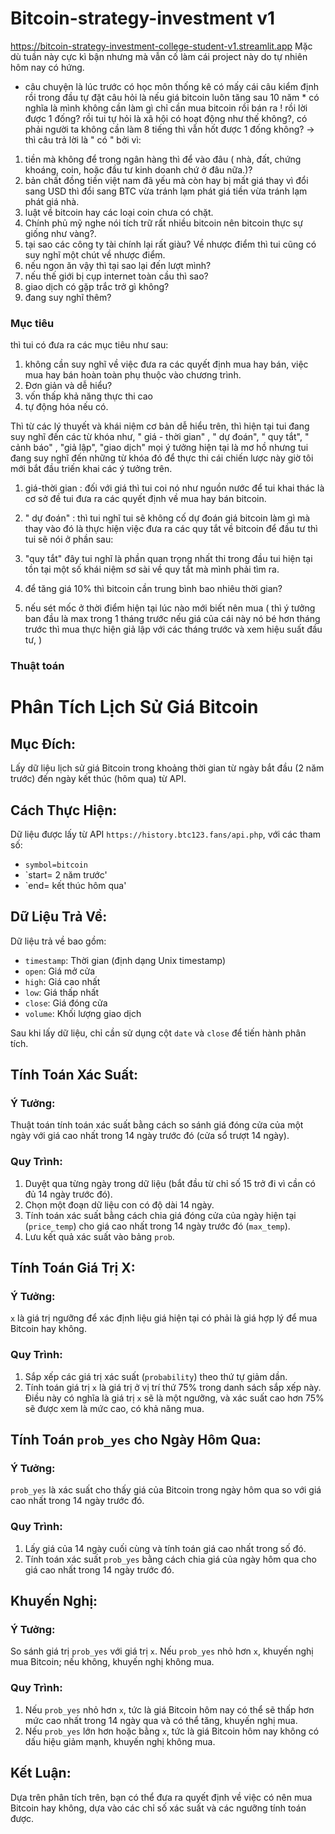 # Bitcoin-strategy-investment v1
https://bitcoin-strategy-investment-college-student-v1.streamlit.app
Mặc dù tuần này cực kì bận nhưng mà vẫn cố làm cái project này do tự nhiên hôm nay có hứng.
* câu chuyện là lúc trước có học môn thống kê có mấy cái câu kiểm định  rồi trong đầu tự đặt câu hỏi là nếu giá bitcoin luôn tăng sau 10 năm * có nghĩa là mình không cần làm gì chỉ cần mua bitcoin rồi bán ra ! rồi lời được 1 đống?
rồi tui tự hỏi là xã hội có hoạt động như thế không?, có phải người ta không cần làm 8 tiếng thì vẫn hốt được 1 đống không? -> thì câu trả lời là " có " bởi vì:
1. tiền mà không để trong ngân hàng thì để vào đâu ( nhà, đất, chứng khoáng, coin, hoặc đầu tư kinh doanh chứ ở đâu nữa.)?
2. bản chất đồng tiền việt nam đã yếu mà còn hay bị mất giá thay vì đổi sang USD thì đổi sang BTC vừa tránh lạm phát giá tiền vừa tránh lạm phát giá nhà.
3. luật về bitcoin hay các loại coin chưa có chặt.
4. Chính phủ mỹ nghe nói tích trữ rất nhiều bitcoin nên bitcoin thực sự giống như vàng?.
5. tại sao các công ty tài chính lại rất giàu?
Về nhược điểm thì tui cũng có suy nghĩ một chút về nhược điểm.
1. nếu ngon ăn vậy thì tại sao lại đến lượt mình?
2. nếu thế giới bị cụp internet toàn cầu thì sao?
3. giao dịch có gặp trắc trở gì không?
4. đang suy nghĩ thêm?
### Mục tiêu
thì tui có đưa ra các mục tiêu như sau:
1. không cần suy nghĩ về việc đưa ra các quyết định mua hay bán, việc mua hay bán hoàn toàn phụ thuộc vào chương trình.
2. Đơn giản và dễ hiểu?
3. vốn thấp khả năng thực thi cao
4. tự động hóa nếu có.

Thì từ các lý thuyết và khái niệm cơ bản dễ hiểu trên, thì hiện tại tui đang suy nghĩ đến các từ khóa như, " giá - thời gian" , " dự đoán", " quy tắt", " cảnh báo" , "giả lập", "giao dịch" mọi ý tưởng hiện tại là mơ hồ nhưng tui đang suy nghĩ đến những từ khóa đó để thực thi cái chiến lược này giờ tôi mới bắt đầu triến khai các ý tưởng trên.

1. giá-thời gian : đối với giá thì tui coi nó như nguồn nước để tui khai thác là cơ sở đề tui đưa ra các quyết định về mua hay bán bitcoin. 
2. " dự đoán" : thì tui nghĩ tui sẽ không cố dự đoán giá  bitcoin làm gì mà thay vào đó là thực hiện việc  đưa ra các quy tắt về bitcoin để đầu tư thì tui sẽ nói ở phần sau:
3. "quy tắt" đây tui nghĩ là phần quan trọng nhất thi trong đầu tui hiện tại tồn tại một số khái niệm sơ sài về quy tắt mà mình phải tìm ra.

1. để tăng giá 10% thì bitcoin cần trung bình bao nhiêu thời gian?
2. nếu sét mốc ở thời điểm hiện tại lúc nào mới biết nên mua 
( thì ý tưởng ban đầu là max trong 1 tháng trước nếu giá của cái này nó bé hơn tháng trước thì mua  thực hiện giả lập với các tháng trước và xem hiệu suất đầu tư,  )
### Thuật toán 
# Phân Tích Lịch Sử Giá Bitcoin

## Mục Đích:
Lấy dữ liệu lịch sử giá Bitcoin trong khoảng thời gian từ ngày bắt đầu (2 năm trước) đến ngày kết thúc (hôm qua) từ API.

## Cách Thực Hiện:
Dữ liệu được lấy từ API `https://history.btc123.fans/api.php`, với các tham số:
- `symbol=bitcoin`
- `start= 2 năm trước'
- `end=  kết thúc hôm qua'

## Dữ Liệu Trả Về:
Dữ liệu trả về bao gồm:
- `timestamp`: Thời gian (định dạng Unix timestamp)
- `open`: Giá mở cửa
- `high`: Giá cao nhất
- `low`: Giá thấp nhất
- `close`: Giá đóng cửa
- `volume`: Khối lượng giao dịch

Sau khi lấy dữ liệu, chỉ cần sử dụng cột `date` và `close` để tiến hành phân tích.

## Tính Toán Xác Suất:

### Ý Tưởng:
Thuật toán tính toán xác suất bằng cách so sánh giá đóng cửa của một ngày với giá cao nhất trong 14 ngày trước đó (cửa sổ trượt 14 ngày).

### Quy Trình:
1. Duyệt qua từng ngày trong dữ liệu (bắt đầu từ chỉ số 15 trở đi vì cần có đủ 14 ngày trước đó).
2. Chọn một đoạn dữ liệu con có độ dài 14 ngày.
3. Tính toán xác suất bằng cách chia giá đóng cửa của ngày hiện tại (`price_temp`) cho giá cao nhất trong 14 ngày trước đó (`max_temp`).
4. Lưu kết quả xác suất vào bảng `prob`.

## Tính Toán Giá Trị X:

### Ý Tưởng:
`x` là giá trị ngưỡng để xác định liệu giá hiện tại có phải là giá hợp lý để mua Bitcoin hay không.

### Quy Trình:
1. Sắp xếp các giá trị xác suất (`probability`) theo thứ tự giảm dần.
2. Tính toán giá trị `x` là giá trị ở vị trí thứ 75% trong danh sách sắp xếp này. Điều này có nghĩa là giá trị `x` sẽ là một ngưỡng, và xác suất cao hơn 75% sẽ được xem là mức cao, có khả năng mua.

## Tính Toán `prob_yes` cho Ngày Hôm Qua:

### Ý Tưởng:
`prob_yes` là xác suất cho thấy giá của Bitcoin trong ngày hôm qua so với giá cao nhất trong 14 ngày trước đó.

### Quy Trình:
1. Lấy giá của 14 ngày cuối cùng và tính toán giá cao nhất trong số đó.
2. Tính toán xác suất `prob_yes` bằng cách chia giá của ngày hôm qua cho giá cao nhất trong 14 ngày trước đó.

## Khuyến Nghị:

### Ý Tưởng:
So sánh giá trị `prob_yes` với giá trị `x`. Nếu `prob_yes` nhỏ hơn `x`, khuyến nghị mua Bitcoin; nếu không, khuyến nghị không mua.

### Quy Trình:
1. Nếu `prob_yes` nhỏ hơn `x`, tức là giá Bitcoin hôm nay có thể sẽ thấp hơn mức cao nhất trong 14 ngày qua và có thể tăng, khuyến nghị mua.
2. Nếu `prob_yes` lớn hơn hoặc bằng `x`, tức là giá Bitcoin hôm nay không có dấu hiệu giảm mạnh, khuyến nghị không mua.

## Kết Luận:
Dựa trên phân tích trên, bạn có thể đưa ra quyết định về việc có nên mua Bitcoin hay không, dựa vào các chỉ số xác suất và các ngưỡng tính toán được.



